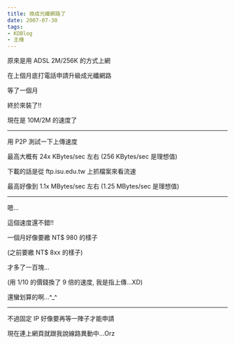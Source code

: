 ```yaml
---
title: 換成光纖網路了
date: 2007-07-30
tags:
- KDBlog
- 主機
---
```

原來是用 ADSL 2M/256K 的方式上網

在上個月底打電話申請升級成光纖網路

等了一個月

終於來裝了!!

現在是 10M/2M 的速度了

---

用 P2P 測試一下上傳速度

最高大概有 24x KBytes/sec 左右 (256 KBytes/sec 是理想值)

下載的話是從 ftp.isu.edu.tw 上抓檔案來看流速

最高好像到 1.1x MBytes/sec 左右 (1.25 MBytes/sec 是理想值)

---

嗯...

這個速度還不錯!!

一個月好像要繳 NT$ 980 的樣子

(之前要繳 NT$ 8xx 的樣子)

才多了一百塊...

(用 1/10 的價錢換了 9 倍的速度, 我是指上傳...XD)

還蠻划算的啊...^_^

---

不過固定 IP 好像要再等一陣子才能申請

現在連上網頁就跟我說線路異動中...Orz

